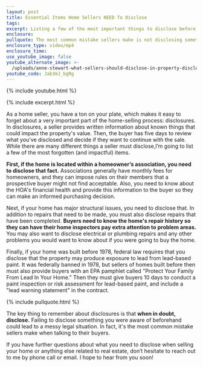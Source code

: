 ```yaml
---
layout: post
title: Essential Items Home Sellers NEED To Disclose
tags:
excerpt: Listing a few of the most important things to disclose before you sell.
enclosure:
pullquote: The most common mistake sellers make is not disclosing something important.
enclosure_type: video/mp4
enclosure_time:
use_youtube_image: false
youtube_alternate_image: >-
  /uploads/anne-stewart-what-sellers-should-disclose-in-property-disclose-client-edited-video-on-rachelle-bianca-tabby-trello.png
youtube_code: Jab3mJ_bgRg
---
```

{% include youtube.html %}

{% include excerpt.html %}

As a home seller, you have a ton on your plate, which makes it easy to forget about a very important part of the home-selling process: disclosures. In disclosures, a seller provides written information about known things that could impact the property's value. Then, the buyer has five days to review what you’ve disclosed and decide if they want to continue with the sale. While there are many different things a seller must disclose,I’m going to list a few of the most forgotten (and impactful) items.

**First, if the home is located within a homeowner’s association, you need to disclose that fact.** Associations generally have monthly fees for homeowners, and they can impose rules on their members that a prospective buyer might not find acceptable. Also, you need to know about the HOA's financial health and provide this information to the buyer so they can make an informed purchasing decision.&nbsp;

Next, if your home has major structural issues, you need to disclose that. In addition to repairs that need to be made, you must also disclose repairs that have been completed. **Buyers need to know the home's repair history so they can have their home inspectors pay extra attention to problem areas.** You may also want to disclose electrical or plumbing repairs and any other problems you would want to know about if you were going to buy the home.

Finally, if your home was built before 1978, federal law requires that you disclose that the property may produce exposure to lead from lead-based paint. It was federally banned in 1978, but sellers of homes built before then must also provide buyers with an EPA pamphlet called "Protect Your Family From Lead In Your Home.” Then they must give buyers 10 days to conduct a paint inspection or risk assessment for lead-based paint, and include a "lead warning statement" in the contract.

{% include pullquote.html %}

The key thing to remember about disclosures is that **when in doubt, disclose.** Failing to disclose something you were aware of beforehand could lead to a messy legal situation. In fact, it's the most common mistake sellers make when talking to their buyers.&nbsp;

If you have further questions about what you need to disclose when selling your home or anything else related to real estate, don’t hesitate to reach out to me by phone call or email. I hope to hear from you soon!&nbsp;
